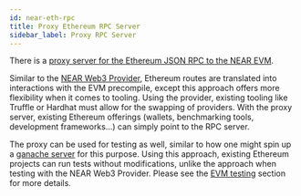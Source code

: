 ```yaml
---
id: near-eth-rpc
title: Proxy Ethereum RPC Server
sidebar_label: Proxy RPC Server
---
```


There is a <a href="https://github.com/near/near-eth-rpc" target="_blank">proxy server for the Ethereum JSON RPC to the NEAR EVM</a>.

Similar to the [NEAR Web3 Provider](/docs/evm/near-web3-provider), Ethereum routes are translated into interactions with the EVM precompile, except this approach offers more flexibility when it comes to tooling. Using the provider, existing tooling like Truffle or Hardhat must allow for the swapping of providers. With the proxy server, existing Ethereum offerings (wallets, benchmarking tools, development frameworks…) can simply point to the RPC server.

The proxy can be used for testing as well, similar to how one might spin up a <a href="https://www.trufflesuite.com/ganache" target="_blank">ganache server</a> for this purpose. Using this approach, existing Ethereum projects can run tests without modifications, unlike the approach when testing with the NEAR Web3 Provider. Please see the [EVM testing](/docs/evm/evm-testing#proxy-rpc) section for more details. 

